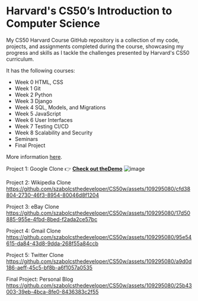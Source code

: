 # Harvard's CS50’s Introduction to Computer Science 
My CS50 Harvard Course GitHub repository is a collection of my code, projects, and assignments completed during the course, showcasing my progress and skills as I tackle the challenges presented by Harvard's CS50 curriculum.

It has the following courses:

- Week 0 HTML, CSS
- Week 1 Git
- Week 2 Python 
- Week 3 Django
- Week 4 SQL, Models, and Migrations
- Week 5 JavaScript
- Week 6 User Interfaces
- Week 7 Testing CI/CD
- Week 8 Scalability and Security
- Seminars
- Final Project

More information [here](https://cs50.harvard.edu/web/2020/).

Project 1: Google Clone 
👉 **[Check out theDemo](https://cloneofgoogle.netlify.app/)**
![image](https://github.com/szabolcsthedeveloper/CS50w/assets/109295080/9c5061e0-6d82-4f6b-b316-341953273137)

Project 2: Wikipedia Clone
https://github.com/szabolcsthedeveloper/CS50w/assets/109295080/cfd38804-2730-46f3-8954-80046d8f1204

Project 3: eBay Clone
https://github.com/szabolcsthedeveloper/CS50w/assets/109295080/17d50885-955e-4fbd-8bed-f2ada2ce57bc

Project 4: Gmail Clone
https://github.com/szabolcsthedeveloper/CS50w/assets/109295080/95e54615-da84-43d8-9dda-268f55a84ccb

Project 5: Twitter Clone
https://github.com/szabolcsthedeveloper/CS50w/assets/109295080/a9d0d186-aeff-45c5-bf8b-a6f1057a0535

Final Project: Personal Blog
https://github.com/szabolcsthedeveloper/CS50w/assets/109295080/25b43003-39eb-4bca-8fe0-8436383c2f55




